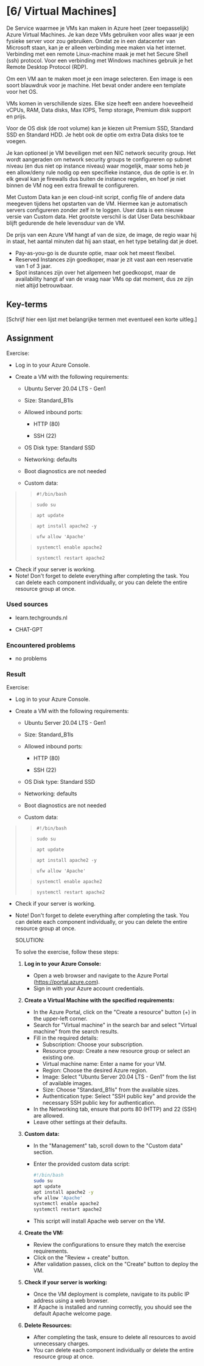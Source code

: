 # [6/ Virtual Machines]

De Service waarmee je VMs kan maken in Azure heet (zeer toepasselijk) Azure Virtual Machines. Je kan deze VMs gebruiken voor alles waar je een fysieke server voor zou gebruiken. Omdat ze in een datacenter van Microsoft staan, kan je er alleen verbinding mee maken via het internet. Verbinding met een remote Linux-machine maak je met het Secure Shell (ssh) protocol. Voor een verbinding met Windows machines gebruik je het Remote Desktop Protocol (RDP).

Om een VM aan te maken moet je een image selecteren. Een image is een soort blauwdruk voor je machine. Het bevat onder andere een template voor het OS.

VMs komen in verschillende sizes. Elke size heeft een andere hoeveelheid vCPUs, RAM, Data disks, Max IOPS, Temp storage, Premium disk support en prijs.

Voor de OS disk (de root volume) kan je kiezen uit Premium SSD, Standard SSD en Standard HDD. Je hebt ook de optie om extra Data disks toe te voegen.

Je kan optioneel je VM beveiligen met een NIC network security group. Het wordt aangeraden om network security groups te configureren op subnet niveau (en dus niet op instance niveau) waar mogelijk, maar soms heb je een allow/deny rule nodig op een specifieke instance, dus de optie is er. In elk geval kan je firewalls dus buiten de instance regelen, en hoef je niet binnen de VM nog een extra firewall te configureren.

Met Custom Data kan je een cloud-init script, config file of andere data meegeven tijdens het opstarten van de VM. Hiermee kan je automatisch servers configureren zonder zelf in te loggen. User data is een nieuwe versie van Custom data. Het grootste verschil is dat User Data beschikbaar blijft gedurende de hele levensduur van de VM.

De prijs van een Azure VM hangt af van de size, de image, de regio waar hij in staat, het aantal minuten dat hij aan staat, en het type betaling dat je doet.

- Pay-as-you-go is de duurste optie, maar ook het meest flexibel.
- Reserved Instances zijn goedkoper, maar je zit vast aan een reservatie van 1 of 3 jaar.
- Spot instances zijn over het algemeen het goedkoopst, maar de availability hangt af van de vraag naar VMs op dat moment, dus ze zijn niet altijd betrouwbaar.

## Key-terms

[Schrijf hier een lijst met belangrijke termen met eventueel een korte uitleg.]

## Assignment

Exercise:

- Log in to your Azure Console.

- Create a VM with the following requirements:
  
  - Ubuntu Server 20.04 LTS - Gen1
  
  - Size: Standard_B1ls
  
  - Allowed inbound ports:
    
    - HTTP (80)
    
    - SSH (22)
  
  - OS Disk type: Standard SSD
  
  - Networking: defaults
  
  - Boot diagnostics are not needed
  
  - Custom data:

> > `#!/bin/bash`
> 
> > `sudo su`
> 
> > `apt update`
> 
> > `apt install apache2 -y`
> 
> > `ufw allow 'Apache'`
> 
> > `systemctl enable apache2`
> 
> > `systemctl restart apache2`

- Check if your server is working.
- Note! Don't forget to delete everything after completing the task. You can delete each component individually, or you can delete the entire resource group at once.

### Used sources

- learn.techgrounds.nl

- CHAT-GPT

### Encountered problems

- no problems

### Result

Exercise:

- Log in to your Azure Console.

- Create a VM with the following requirements:
  
  - Ubuntu Server 20.04 LTS - Gen1
  
  - Size: Standard_B1ls
  
  - Allowed inbound ports:
    
    - HTTP (80)
    
    - SSH (22)
  
  - OS Disk type: Standard SSD
  
  - Networking: defaults
  
  - Boot diagnostics are not needed
  
  - Custom data:

> > `#!/bin/bash`
> 
> > `sudo su`
> 
> > `apt update`
> 
> > `apt install apache2 -y`
> 
> > `ufw allow 'Apache'`
> 
> > `systemctl enable apache2`
> 
> > `systemctl restart apache2`

- Check if your server is working.

- Note! Don't forget to delete everything after completing the task. You can delete each component individually, or you can delete the entire resource group at once.
  
  SOLUTION:
  
  To solve the exercise, follow these steps:
  
  1. **Log in to your Azure Console:**
     
     - Open a web browser and navigate to the Azure Portal (https://portal.azure.com).
     - Sign in with your Azure account credentials.
  
  2. **Create a Virtual Machine with the specified requirements:**
     
     - In the Azure Portal, click on the "Create a resource" button (+) in the upper-left corner.
     - Search for "Virtual machine" in the search bar and select "Virtual machine" from the search results.
     - Fill in the required details:
       - Subscription: Choose your subscription.
       - Resource group: Create a new resource group or select an existing one.
       - Virtual machine name: Enter a name for your VM.
       - Region: Choose the desired Azure region.
       - Image: Select "Ubuntu Server 20.04 LTS - Gen1" from the list of available images.
       - Size: Choose "Standard_B1ls" from the available sizes.
       - Authentication type: Select "SSH public key" and provide the necessary SSH public key for authentication.
     - In the Networking tab, ensure that ports 80 (HTTP) and 22 (SSH) are allowed.
     - Leave other settings at their defaults.
  
  3. **Custom data:**
     
     - In the "Management" tab, scroll down to the "Custom data" section.
     
     - Enter the provided custom data script:
       
       ```bash
       #!/bin/bash
       sudo su
       apt update
       apt install apache2 -y
       ufw allow 'Apache'
       systemctl enable apache2
       systemctl restart apache2
       ```
     
     - This script will install Apache web server on the VM.
  
  4. **Create the VM:**
     
     - Review the configurations to ensure they match the exercise requirements.
     - Click on the "Review + create" button.
     - After validation passes, click on the "Create" button to deploy the VM.
  
  5. **Check if your server is working:**
     
     - Once the VM deployment is complete, navigate to its public IP address using a web browser.
     - If Apache is installed and running correctly, you should see the default Apache welcome page.
  
  6. **Delete Resources:**
     
     - After completing the task, ensure to delete all resources to avoid unnecessary charges.
     - You can delete each component individually or delete the entire resource group at once.
